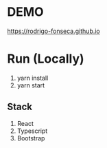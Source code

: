 # DEMO

https://rodrigo-fonseca.github.io

# Run (Locally)

1. yarn install
2. yarn start

## Stack

1. React
2. Typescript
3. Bootstrap
